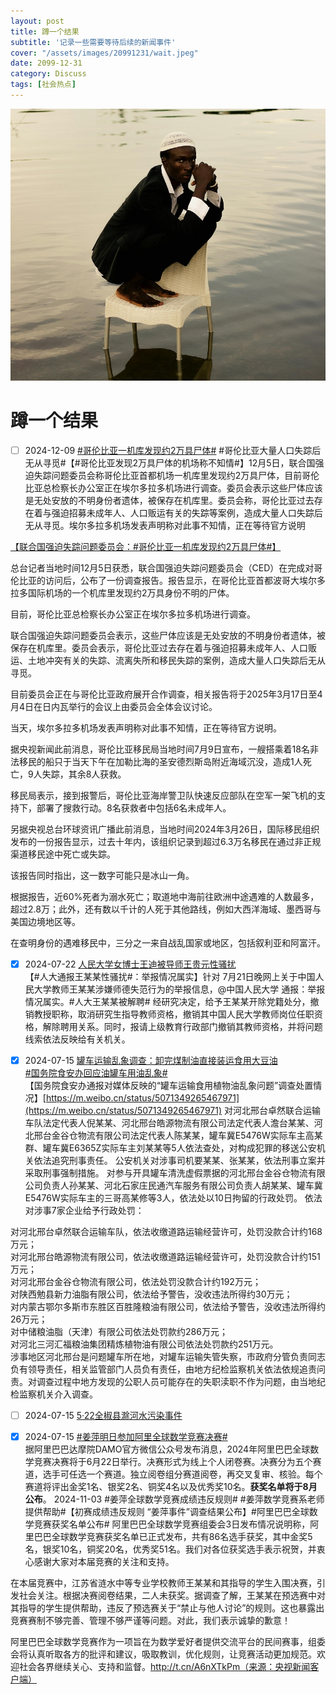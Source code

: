 ```yaml
---
layout: post
title: 蹲一个结果
subtitle: '记录一些需要等待后续的新闻事件'
cover: "/assets/images/20991231/wait.jpeg"
date: 2099-12-31
category: Discuss
tags: [社会热点]
---
```


![](/assets/images/20991231/wait.jpeg)

# 蹲一个结果
- [ ] 2024-12-09 [#哥伦比亚一机库发现约2万具尸体#](https://weibo.com/1644114654/P3zMHcZDR?refer_flag=1001030103_)
#哥伦比亚大量人口失踪后无从寻觅#【#哥伦比亚发现2万具尸体的机场称不知情#】12月5日，联合国强迫失踪问题委员会称哥伦比亚首都机场一机库里发现约2万具尸体，目前哥伦比亚总检察长办公室正在埃尔多拉多机场进行调查。委员会表示这些尸体应该是无处安放的不明身份者遗体，被保存在机库里。委员会称，哥伦比亚过去存在着与强迫招募未成年人、人口贩运有关的失踪等案例，造成大量人口失踪后无从寻觅。埃尔多拉多机场发表声明称对此事不知情，正在等待官方说明

[【联合国强迫失踪问题委员会：#哥伦比亚一机库发现约2万具尸体#】](https://weibo.com/1499104401/P3yxI6W8k?refer_flag=1001030103_)

总台记者当地时间12月5日获悉，联合国强迫失踪问题委员会（CED）在完成对哥伦比亚的访问后，公布了一份调查报告。报告显示，在哥伦比亚首都波哥大埃尔多拉多国际机场的一个机库里发现约2万具身份不明的尸体。

目前，哥伦比亚总检察长办公室正在埃尔多拉多机场进行调查。

联合国强迫失踪问题委员会表示，这些尸体应该是无处安放的不明身份者遗体，被保存在机库里。委员会表示，哥伦比亚过去存在着与强迫招募未成年人、人口贩运、土地冲突有关的失踪、流离失所和移民失踪的案例，造成大量人口失踪后无从寻觅。

目前委员会正在与哥伦比亚政府展开合作调查，相关报告将于2025年3月17日至4月4日在日内瓦举行的会议上由委员会全体会议讨论。

当天，埃尔多拉多机场发表声明称对此事不知情，正在等待官方说明。

据央视新闻此前消息，哥伦比亚移民局当地时间7月9日宣布，一艘搭乘着18名非法移民的船只于当天下午在加勒比海的圣安德烈斯岛附近海域沉没，造成1人死亡，9人失踪，其余8人获救。

移民局表示，接到报警后，哥伦比亚海岸警卫队快速反应部队在空军一架飞机的支持下，部署了搜救行动。8名获救者中包括6名未成年人。

另据央视总台环球资讯广播此前消息，当地时间2024年3月26日，国际移民组织发布的一份报告显示，过去十年内，该组织记录到超过6.3万名移民在通过非正规渠道移民途中死亡或失踪。

该报告同时指出，这一数字可能只是冰山一角。

根据报告，近60%死者为溺水死亡；取道地中海前往欧洲中途遇难的人数最多，超过2.8万；此外，还有数以千计的人死于其他路线，例如大西洋海域、墨西哥与美国边境地区等。

在查明身份的遇难移民中，三分之一来自战乱国家或地区，包括叙利亚和阿富汗。

- [x] 2024-07-22 [人民大学女博士王迪被导师王贵元性骚扰](https://weibo.com/5428681933/OoCxprEpN)  
【#人大通报王某某性骚扰#：举报情况属实】针对 7月21日晚网上关于中国人民大学教师王某某涉嫌师德失范行为的举报信息，@中国人民大学 通报：举报情况属实。#人大王某某被解聘#
经研究决定，给予王某某开除党籍处分，撤销教授职称，取消研究生指导教师资格，撤销其中国人民大学教师岗位任职资格，解除聘用关系。同时，报请上级教育行政部门撤销其教师资格，并将问题线索依法反映给有关机关。

- [x] 2024-07-15 [罐车运输乱象调查：卸完煤制油直接装运食用大豆油](https://weibo.com/ttarticle/p/show?id=2309405051606889791919)  
[#国务院食安办回应油罐车用油乱象#](https://weibo.com/2803301701/OmMCNgiZN)  
【国务院食安办通报对媒体反映的“罐车运输食用植物油乱象问题”调查处置情况】[https://m.weibo.cn/status/5071349265467971](https://m.weibo.cn/status/5071349265467971)
对河北邢台卓然联合运输车队法定代表人倪某某、河北邢台皓源物流有限公司法定代表人澹台某某、河北邢台金谷仓物流有限公司法定代表人陈某某，罐车冀E5476W实际车主高某群、罐车冀E6365Z实际车主刘某某等5人依法查处，对构成犯罪的移送公安机关依法追究刑事责任。
公安机关对涉事司机要某某、张某某，依法刑事立案并采取刑事强制措施。
对参与开具罐车清洗虚假票据的河北邢台金谷仓物流有限公司负责人孙某某、河北石家庄民通汽车服务有限公司负责人胡某某、罐车冀E5476W实际车主的三哥高某修等3人，依法处以10日拘留的行政处罚。
依法对涉事7家企业给予行政处罚：

对河北邢台卓然联合运输车队，依法收缴道路运输经营许可，处罚没款合计约168万元；  
对河北邢台皓源物流有限公司，依法收缴道路运输经营许可，处罚没款合计约151万元；  
对河北邢台金谷仓物流有限公司，依法处罚没款合计约192万元；  
对陕西勉县新力油脂有限公司，依法给予警告，没收违法所得约30万元；  
对内蒙古鄂尔多斯市东胜区百胜隆粮油有限公司，依法给予警告，没收违法所得约26万元；  
对中储粮油脂（天津）有限公司依法处罚款约286万元；  
对河北三河汇福粮油集团精炼植物油有限公司依法处罚款约251万元。  
涉事地区河北邢台是问题罐车所在地，对罐车运输失管失察，市政府分管负责同志负有领导责任，相关监管部门人员负有责任，由地方纪检监察机关依法依规追责问责。对调查过程中地方发现的公职人员可能存在的失职渎职不作为问题，由当地纪检监察机关介入调查。

- [ ] 2024-07-15 [5·22全椒县滁河水污染事件](https://baike.baidu.com/item/5%C2%B722%E5%85%A8%E6%A4%92%E5%8E%BF%E6%BB%81%E6%B2%B3%E6%B0%B4%E6%B1%A1%E6%9F%93%E4%BA%8B%E4%BB%B6/64487765)

- [x] 2024-07-15 [#姜萍明日参加阿里全球数学竞赛决赛#](https://weibo.com/1642634100/OjZSUFkra)  
据阿里巴巴达摩院DAMO官方微信公众号发布消息，2024年阿里巴巴全球数学竞赛决赛将于6月22日举行。决赛形式为线上个人闭卷赛。决赛分为五个赛道，选手可任选一个赛道。独立阅卷组分赛道阅卷，再交叉复审、核验。每个赛道将评出金奖1名、银奖2名、铜奖4名以及优秀奖10名。**获奖名单将于8月公布**。
2024-11-03 #姜萍全球数学竞赛成绩违反规则# #姜萍数学竞赛系老师提供帮助#【初赛成绩违反规则 “姜萍事件”调查结果公布】#阿里巴巴全球数学竞赛获奖名单公布# 阿里巴巴全球数学竞赛组委会3日发布情况说明称，阿里巴巴全球数学竞赛获奖名单已正式发布，共有86名选手获奖，其中金奖5名，银奖10名，铜奖20名，优秀奖51名。我们对各位获奖选手表示祝贺，并衷心感谢大家对本届竞赛的关注和支持。

在本届竞赛中，江苏省涟水中等专业学校教师王某某和其指导的学生入围决赛，引发社会关注。根据决赛阅卷结果，二人未获奖。据调查了解，王某某在预选赛中对其指导的学生提供帮助，违反了预选赛关于“禁止与他人讨论”的规则。这也暴露出竞赛赛制不够完善、管理不够严谨等问题。对此，我们表示诚挚的歉意！

阿里巴巴全球数学竞赛作为一项旨在为数学爱好者提供交流平台的民间赛事，组委会将认真听取各方的批评和建议，吸取教训，优化规则，让竞赛活动更加规范。欢迎社会各界继续关心、支持和监督。http://t.cn/A6nXTkPm（来源：央视新闻客户端）